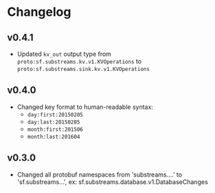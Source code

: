 # Changelog

## v0.4.1

* Updated `kv_out` output type from `proto:sf.substreams.kv.v1.KVOperations` to `proto:sf.substreams.sink.kv.v1.KVOperations`

## v0.4.0

* Changed key format to human-readable syntax:
  * `day:first:20150205`
  * `day:last:20150205`
  * `month:first:201506`
  * `month:last:201604`

## v0.3.0

* Changed all protobuf namespaces from 'substreams....' to 'sf.substreams...', ex: sf.substreams.database.v1.DatabaseChanges
